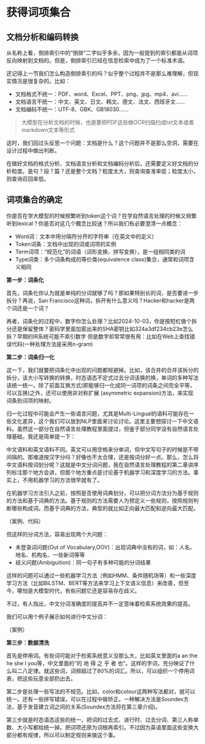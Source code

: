 # 获得词项集合

## 文档分析和编码转换

从名称上看，倒排索引中的“倒排”二字似乎多余，因为一般提到的索引都是从词项反向映射到文档的。但是，倒排索引已经在信息检索中成为了一个标准术语。

还记得上一节我们怎么构造倒排索引的吗？似乎整个过程并不是那么难理解，但现实情况是很复杂的。比如：

- 文档格式不统一：PDF、word、Excel、PPT、png、jpg、mp4、avi……
- 文档语言不统一：中文、英文、日文、韩文、德文、法文、西班牙文……
- 文档编码不统一：UTF-8、GBK、GB18030……

> 大模型在分析文档的时候，也是要把PDF这些做OCR扫描扫成txt文本或者markdown文本等形式

这时，我们回过头反思一个问题：文档是什么？这个问题并不是那么空洞，需要在设计过程中做出判断。

在做好文档的格式分析、文档语言分析和文档编码分析后，还需要定义好文档的分析粒度。是句？段？篇？还是整个文档？粒度太大，则查询查准率低；粒度太小，则查询召回率低。

## 词项集合的确定

你是否在学大模型的时候频繁听到token这个词？在学自然语言处理的时候又频繁听到lexical？你是否对这几个概念比较迷？所以我们有必要澄清一点概念：

- Word词：文本中用分隔符分开的字符串（在英文中的定义）
- Token词条：文档中出现的词或词项的实例
- Term词项：“规范化”的词语（词形变换、拼写变换），是一组相同类的词
- Type词类：多个词条构成的等价类(equivalence class)集合，通常和词项含义相同

**第一步：词条化**

首先，词条化你认为就是单纯的分词就够了吗？那如果特别长的词，是否要进一步拆分？再说，San Francisco这种词，拆开有什么意义吗？Hacker和hacker是两个词还是一个词？

再者，词条化的过程中，数字你怎么处理？比如2024-10-03，你是按短杠做个拆分还是保留整体？密码学里面加密出来的SHA密钥比如324a3df234cb23e怎么拆？早期的IR系统可能不索引数字
但是数字却常常很有用：比如在Web上查找错误代码(一种处理方法是采用n-gram)

**第二步：词条归一化**

这一下，我们就要把词条化中出现的问题都规避掉。比如，该合并的合并该拆分的拆分，该大小写转换的转换，时态语态不定式过去分词该换的换，单词的多种写法该统一统一。除了前面互换方式(即能够归一化成同一词项的词条之间完全平等，可以互换)之外，还可以使用非对称扩展 (asymmetric expansion)方法，来实现词条到词项的映射。

归一化过程中可能会产生一些语言问题，尤其是Multi-Lingual的语料可能存在一些文化差异，这个我们可以放到NLP里面来讨论讨论。这里主要想探讨一下中文语料。虽然这一部分在自然语言处理教程里面提过，但鉴于部分同学没有自然语言处理基础，我还是简单提一下：

中文语料和英文语料不同。英文可以用空格来分单词，但中文写句子的时候是不带间隔的。那难道按汉字分吗？好像也不太合理，还是按词分好一点。那么，怎么将中文语料按词划分呢？这就是中文分词问题，我在自然语言处理教程的第二章讲序列标注那个地方会讲，但那个地方重点是讨论基于机器学习和深度学习的方法。事实上，不用机器学习的方法很早就有了。

在机器学习方法引入之前，按照是否使用词典划分，可以把分词方法分为基于规则的方法和基于词典的方法。基于规则的方法需要人为预定义一些规则，按照规则判断哪些构成词。而基于词典的方法，典型的就比如正向最大匹配和逆向最大匹配。

（案例、代码）

但这样的分词方法，容易出现两个大问题：

- 未登录词问题(Out of Vocabulary,OOV)：出现词典中没有的词，如：人名、地名、机构名、一些新词等等
- 歧义问题(Ambiguition)：同一句子有多种可能的分词结果

这样的问题可以通过一些机器学习方法（例如HMM、条件随机场等）和一些深度学习方法（比如BiLSTM、BERT等方法来学习上下文语义信息）来改善，但至今，哪怕是大模型时代，有些问题它还是容易存在歧义。

不过，有人指出，中文分词准确度的提高并不一定意味着检索系统效果的提高。

我们可以用个例子展示如何进行中文分词：

（案例）

**第三步：数据清洗**

首先是停用词。有些词可能对于检索系统意义没那么大，比如英文里面的a an the he she I you等，中文里面的“的 地 得 之 乎 者 也”。这样的字词，充分映证了什么叫二八定律。就这些词，词频超过了80%的词汇。所以，可以组织一个停用词表，把这些玩意全部扔出去。

第二步是处理一些写法的不规范。比如，color和colour这两种写法都对，就可以统一。还有一些拼写错误，可以在过程中做矫正。一种解决方法是Soundex方法，基于发音建立词之间的关系(Soundex方法将在第三章介绍)。

第三步就是时态语态这些的统一，把词的过去式、进行时、过去分词、第三人称单数、大小写都给统一掉。把词项还原为词根再索引。不过因为英语里面这些变换大部分都有规律，所以可以制定规则来做这个事。



